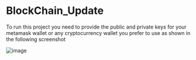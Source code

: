 # BlockChain_Update
To run this project you need to provide the public and private keys for your metamask wallet or any cryptocurrency wallet you prefer to use as shown in the following screenshot 


![image](https://github.com/AhmadMuntaser/BlockChain_DApp_chatting_community/assets/103259604/be07d084-d77c-484d-801e-2aa91c372a11)
